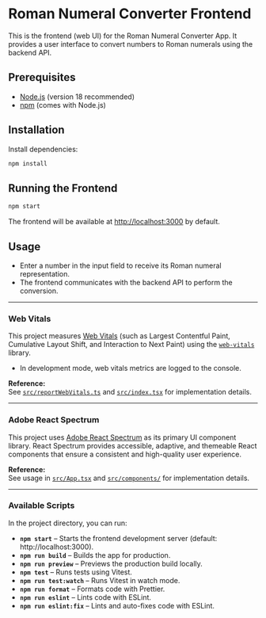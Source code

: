 # Roman Numeral Converter Frontend

This is the frontend (web UI) for the Roman Numeral Converter App. It provides a user interface to convert numbers to Roman numerals using the backend API.

## Prerequisites

- [Node.js](https://nodejs.org/) (version 18 recommended)
- [npm](https://www.npmjs.com/) (comes with Node.js)

## Installation

Install dependencies:

```bash
npm install
```

## Running the Frontend

```bash
npm start
```

The frontend will be available at [http://localhost:3000](http://localhost:3000) by default.

## Usage

- Enter a number in the input field to receive its Roman numeral representation.
- The frontend communicates with the backend API to perform the conversion.

---

### Web Vitals

This project measures [Web Vitals](https://web.dev/vitals/) (such as Largest Contentful Paint, Cumulative Layout Shift, and Interaction to Next Paint) using the [`web-vitals`](https://www.npmjs.com/package/web-vitals) library.

- In development mode, web vitals metrics are logged to the console.

**Reference:**  
See [`src/reportWebVitals.ts`](./src/reportWebVitals.ts) and [`src/index.tsx`](./src/index.tsx) for implementation details.

---

### Adobe React Spectrum

This project uses [Adobe React Spectrum](https://react-spectrum.adobe.com/) as its primary UI component library. React Spectrum provides accessible, adaptive, and themeable React components that ensure a consistent and high-quality user experience.

**Reference:**  
See usage in [`src/App.tsx`](./src/App.tsx) and [`src/components/`](./src/components/) for implementation details.

---

### Available Scripts

In the project directory, you can run:

- **`npm start`** – Starts the frontend development server (default: http://localhost:3000).
- **`npm run build`** – Builds the app for production.
- **`npm run preview`** – Previews the production build locally.
- **`npm test`** – Runs tests using Vitest.
- **`npm run test:watch`** – Runs Vitest in watch mode.
- **`npm run format`** – Formats code with Prettier.
- **`npm run eslint`** – Lints code with ESLint.
- **`npm run eslint:fix`** – Lints and auto-fixes code with ESLint.
